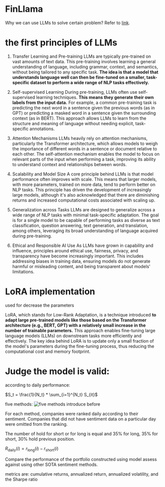 # FinLlama

Why we can use LLMs to solve certain problem? Refer to [link](#the-first-principles-of-llms).





# the first principles of LLMs

1. Transfer Learning and Pre-training
LLMs are typically pre-trained on vast amounts of text data. This pre-training involves learning a general understanding of language, including grammar, context, and semantics, without being tailored to any specific task. **The idea is that a model that understands language well can then be fine-tuned on a smaller, task-specific dataset to perform a wide range of NLP tasks effectively.**

2. Self-supervised Learning
During pre-training, LLMs often use self-supervised learning techniques. **This means they generate their own labels from the input data.** For example, a common pre-training task is predicting the next word in a sentence given the previous words (as in GPT) or predicting a masked word in a sentence given the surrounding context (as in BERT). This approach allows LLMs to learn from the structure and meaning of language without needing explicit, task-specific annotations.

3. Attention Mechanisms
LLMs heavily rely on attention mechanisms, particularly the Transformer architecture, which allows models to weigh the importance of different words in a sentence or document relative to each other. The self-attention mechanism enables the model to focus on relevant parts of the input when performing a task, improving its ability to understand context and relationships between words.


4. Scalability and Model Size
A core principle behind LLMs is that model performance often improves with scale. This means that larger models, with more parameters, trained on more data, tend to perform better on NLP tasks. This principle has driven the development of increasingly large models, although it's also acknowledged that there are diminishing returns and increased computational costs associated with scaling up.


5. Generalization across Tasks
LLMs are designed to generalize across a wide range of NLP tasks with minimal task-specific adaptation. The goal is for a single model to be capable of performing tasks as diverse as text classification, question answering, text generation, and translation, among others, leveraging its broad understanding of language acquired during pre-training.


6. Ethical and Responsible AI Use
As LLMs have grown in capability and influence, principles around ethical use, fairness, privacy, and transparency have become increasingly important. This includes addressing biases in training data, ensuring models do not generate harmful or misleading content, and being transparent about models' limitations.


# LoRA implementation

used for decrease the parameters

LoRA, which stands for Low-Rank Adaptation, is a technique introduced **to adapt large pre-trained models like those based on the Transformer architecture (e.g., BERT, GPT) with a relatively small increase in the number of trainable parameters.** This approach enables fine-tuning large language models (LLMs) on downstream tasks more efficiently and effectively. The key idea behind LoRA is to update only a small fraction of the model's parameters during the fine-tuning process, thus reducing the computational cost and memory footprint.


# Judge the model is valid:

according to daily performance:

$S_t = \frac{1}{N_t} * \sum_{i=1}^{N_t} S_{it}$

five methods:
![five methods](./pic/image-1.png)
introduce before

For each method, companies were ranked daily according to their sentiment. Companies that did not have sentiment data on a particular day were omitted from the ranking.

The number of hold for short or for long is equal and 35% for long, 35% for short, 30% hold previous position.

$R_{\text{daily}}(i) = r_{\text{long}}(i) - r_{\text{short}}(i)$


Compare the performance of the portfolio constructed using model assess against using other SOTA sentiment methods.

metrics are:
cumulative returns, annualized return, annualized volatility, and the Sharpe ratio


